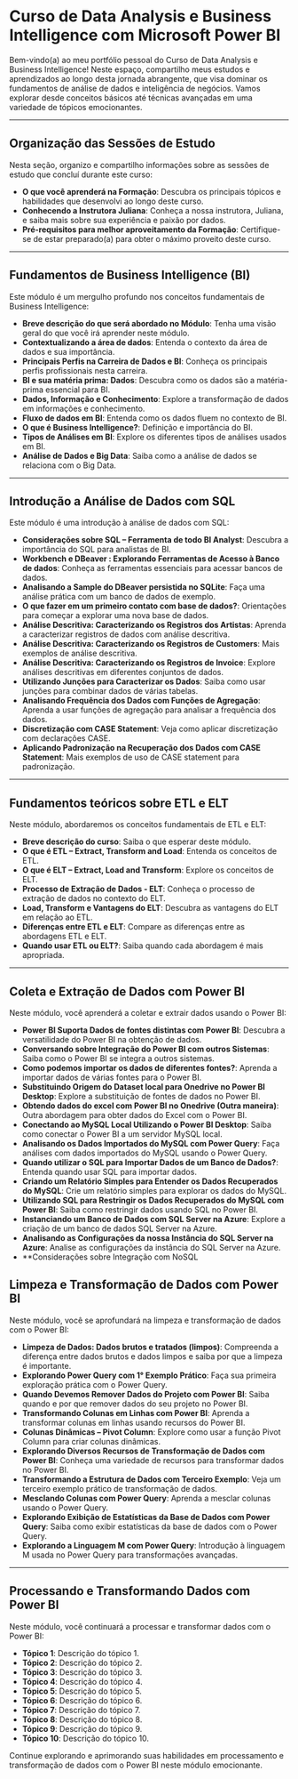 # Curso de Data Analysis e Business Intelligence com Microsoft Power BI

Bem-vindo(a) ao meu portfólio pessoal do Curso de Data Analysis e Business Intelligence! Neste espaço, compartilho meus estudos e aprendizados ao longo desta jornada abrangente, que visa dominar os fundamentos de análise de dados e inteligência de negócios. Vamos explorar desde conceitos básicos até técnicas avançadas em uma variedade de tópicos emocionantes.

---

## Organização das Sessões de Estudo

Nesta seção, organizo e compartilho informações sobre as sessões de estudo que concluí durante este curso:

- **O que você aprenderá na Formação**: Descubra os principais tópicos e habilidades que desenvolvi ao longo deste curso.
- **Conhecendo a Instrutora Juliana**: Conheça a nossa instrutora, Juliana, e saiba mais sobre sua experiência e paixão por dados.
- **Pré-requisitos para melhor aproveitamento da Formação**: Certifique-se de estar preparado(a) para obter o máximo proveito deste curso.


---

## Fundamentos de Business Intelligence (BI)

Este módulo é um mergulho profundo nos conceitos fundamentais de Business Intelligence:

- **Breve descrição do que será abordado no Módulo**: Tenha uma visão geral do que você irá aprender neste módulo.
- **Contextualizando a área de dados**: Entenda o contexto da área de dados e sua importância.
- **Principais Perfis na Carreira de Dados e BI**: Conheça os principais perfis profissionais nesta carreira.
- **BI e sua matéria prima: Dados**: Descubra como os dados são a matéria-prima essencial para BI.
- **Dados, Informação e Conhecimento**: Explore a transformação de dados em informações e conhecimento.
- **Fluxo de dados em BI**: Entenda como os dados fluem no contexto de BI.
- **O que é Business Intelligence?**: Definição e importância do BI.
- **Tipos de Análises em BI**: Explore os diferentes tipos de análises usados em BI.
- **Análise de Dados e Big Data**: Saiba como a análise de dados se relaciona com o Big Data.

---

## Introdução a Análise de Dados com SQL

Este módulo é uma introdução à análise de dados com SQL:

- **Considerações sobre SQL – Ferramenta de todo BI Analyst**: Descubra a importância do SQL para analistas de BI.
- **Workbench e DBeaver : Explorando Ferramentas de Acesso à Banco de dados**: Conheça as ferramentas essenciais para acessar bancos de dados.
- **Analisando a Sample do DBeaver persistida no SQLite**: Faça uma análise prática com um banco de dados de exemplo.
- **O que fazer em um primeiro contato com base de dados?**: Orientações para começar a explorar uma nova base de dados.
- **Análise Descritiva: Caracterizando os Registros dos Artistas**: Aprenda a caracterizar registros de dados com análise descritiva.
- **Análise Descritiva: Caracterizando os Registros de Customers**: Mais exemplos de análise descritiva.
- **Análise Descritiva: Caracterizando os Registros de Invoice**: Explore análises descritivas em diferentes conjuntos de dados.
- **Utilizando Junções para Caracterizar os Dados**: Saiba como usar junções para combinar dados de várias tabelas.
- **Analisando Frequência dos Dados com Funções de Agregação**: Aprenda a usar funções de agregação para analisar a frequência dos dados.
- **Discretização com CASE Statement**: Veja como aplicar discretização com declarações CASE.
- **Aplicando Padronização na Recuperação dos Dados com CASE Statement**: Mais exemplos de uso de CASE statement para padronização.

---

## Fundamentos teóricos sobre ETL e ELT

Neste módulo, abordaremos os conceitos fundamentais de ETL e ELT:

- **Breve descrição do curso**: Saiba o que esperar deste módulo.
- **O que é ETL – Extract, Transform and Load**: Entenda os conceitos de ETL.
- **O que é ELT – Extract, Load and Transform**: Explore os conceitos de ELT.
- **Processo de Extração de Dados - ELT**: Conheça o processo de extração de dados no contexto do ELT.
- **Load, Transform e Vantagens do ELT**: Descubra as vantagens do ELT em relação ao ETL.
- **Diferenças entre ETL e ELT**: Compare as diferenças entre as abordagens ETL e ELT.
- **Quando usar ETL ou ELT?**: Saiba quando cada abordagem é mais apropriada.

---

## Coleta e Extração de Dados com Power BI

Neste módulo, você aprenderá a coletar e extrair dados usando o Power BI:

- **Power BI Suporta Dados de fontes distintas com Power BI**: Descubra a versatilidade do Power BI na obtenção de dados.
- **Conversando sobre Integração do Power BI com outros Sistemas**: Saiba como o Power BI se integra a outros sistemas.
- **Como podemos importar os dados de diferentes fontes?**: Aprenda a importar dados de várias fontes para o Power BI.
- **Substituindo Origem do Dataset local para Onedrive no Power BI Desktop**: Explore a substituição de fontes de dados no Power BI.
- **Obtendo dados do excel com Power BI no Onedrive (Outra maneira)**: Outra abordagem para obter dados do Excel com o Power BI.
- **Conectando ao MySQL Local Utilizando o Power BI Desktop**: Saiba como conectar o Power BI a um servidor MySQL local.
- **Analisando os Dados Importados do MySQL com Power Query**: Faça análises com dados importados do MySQL usando o Power Query.
- **Quando utilizar o SQL para Importar Dados de um Banco de Dados?**: Entenda quando usar SQL para importar dados.
- **Criando um Relatório Simples para Entender os Dados Recuperados do MySQL**: Crie um relatório simples para explorar os dados do MySQL.
- **Utilizando SQL para Restringir os Dados Recuperados do MySQL com Power BI**: Saiba como restringir dados usando SQL no Power BI.
- **Instanciando um Banco de Dados com SQL Server na Azure**: Explore a criação de um banco de dados SQL Server na Azure.
- **Analisando as Configurações da nossa Instância do SQL Server na Azure**: Analise as configurações da instância do SQL Server na Azure.
- **Considerações sobre Integração com NoSQL

## Limpeza e Transformação de Dados com Power BI

Neste módulo, você se aprofundará na limpeza e transformação de dados com o Power BI:

- **Limpeza de Dados: Dados brutos e tratados (limpos)**: Compreenda a diferença entre dados brutos e dados limpos e saiba por que a limpeza é importante.
- **Explorando Power Query com 1° Exemplo Prático**: Faça sua primeira exploração prática com o Power Query.
- **Quando Devemos Remover Dados do Projeto com Power BI**: Saiba quando e por que remover dados do seu projeto no Power BI.
- **Transformando Colunas em Linhas com Power BI**: Aprenda a transformar colunas em linhas usando recursos do Power BI.
- **Colunas Dinâmicas – Pivot Column**: Explore como usar a função Pivot Column para criar colunas dinâmicas.
- **Explorando Diversos Recursos de Transformação de Dados com Power BI**: Conheça uma variedade de recursos para transformar dados no Power BI.
- **Transformando a Estrutura de Dados com Terceiro Exemplo**: Veja um terceiro exemplo prático de transformação de dados.
- **Mesclando Colunas com Power Query**: Aprenda a mesclar colunas usando o Power Query.
- **Explorando Exibição de Estatísticas da Base de Dados com Power Query**: Saiba como exibir estatísticas da base de dados com o Power Query.
- **Explorando a Linguagem M com Power Query**: Introdução à linguagem M usada no Power Query para transformações avançadas.

---

## Processando e Transformando Dados com Power BI

Neste módulo, você continuará a processar e transformar dados com o Power BI:

- **Tópico 1**: Descrição do tópico 1.
- **Tópico 2**: Descrição do tópico 2.
- **Tópico 3**: Descrição do tópico 3.
- **Tópico 4**: Descrição do tópico 4.
- **Tópico 5**: Descrição do tópico 5.
- **Tópico 6**: Descrição do tópico 6.
- **Tópico 7**: Descrição do tópico 7.
- **Tópico 8**: Descrição do tópico 8.
- **Tópico 9**: Descrição do tópico 9.
- **Tópico 10**: Descrição do tópico 10.

Continue explorando e aprimorando suas habilidades em processamento e transformação de dados com o Power BI neste módulo emocionante.
